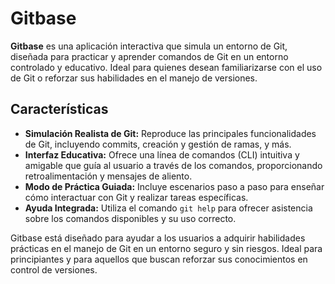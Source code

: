 # Gitbase

**Gitbase** es una aplicación interactiva que simula un entorno de Git, diseñada para practicar y aprender comandos de Git en un entorno controlado y educativo. Ideal para quienes desean familiarizarse con el uso de Git o reforzar sus habilidades en el manejo de versiones.

## Características

- **Simulación Realista de Git:** Reproduce las principales funcionalidades de Git, incluyendo commits, creación y gestión de ramas, y más.
- **Interfaz Educativa:** Ofrece una línea de comandos (CLI) intuitiva y amigable que guía al usuario a través de los comandos, proporcionando retroalimentación y mensajes de aliento.
- **Modo de Práctica Guiada:** Incluye escenarios paso a paso para enseñar cómo interactuar con Git y realizar tareas específicas.
- **Ayuda Integrada:** Utiliza el comando `git help` para ofrecer asistencia sobre los comandos disponibles y su uso correcto.

Gitbase está diseñado para ayudar a los usuarios a adquirir habilidades prácticas en el manejo de Git en un entorno seguro y sin riesgos. Ideal para principiantes y para aquellos que buscan reforzar sus conocimientos en control de versiones.